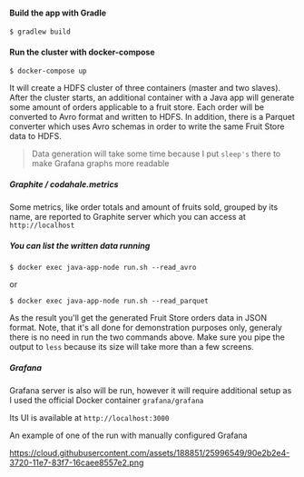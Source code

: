 #### Build the app with Gradle

```terminal
$ gradlew build
```

#### Run the cluster with docker-compose

```terminal
$ docker-compose up
```

It will create a HDFS cluster of three containers (master and two slaves). After the cluster starts, an additional container with a Java app 
will generate some amount of orders applicable to a fruit store. Each order will be converted to Avro format and written to HDFS. In addition, there is a Parquet converter which uses Avro schemas in order to write the same Fruit Store data to HDFS.

> Data generation will take some time because I put `sleep's` there to make Grafana graphs more readable

##### Graphite / codahale.metrics
Some metrics, like order totals and amount of fruits sold, grouped by its name, are reported to Graphite server which you can access at `http://localhost`

##### You can list the written data running 

```terminal
$ docker exec java-app-node run.sh --read_avro
```

or

```terminal
$ docker exec java-app-node run.sh --read_parquet
```

As the result you'll get the generated Fruit Store orders data in JSON format. Note, that it's all done for demonstration purposes only, generaly there is no need in run the two commands above. Make sure you pipe the output to `less` because its size will take more than a few screens.

##### Grafana

Grafana server is also will be run, however it will require additional setup as I used the official Docker container `grafana/grafana`

Its UI is available at `http://localhost:3000`

An example of one of the run with manually configured Grafana

https://cloud.githubusercontent.com/assets/188851/25996549/90e2b2e4-3720-11e7-83f7-16caee8557e2.png

